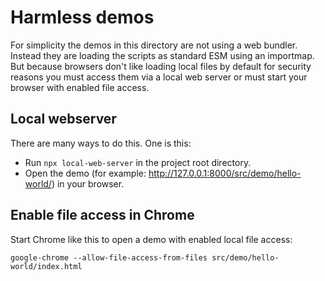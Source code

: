 # Harmless demos

For simplicity the demos in this directory are not using a web bundler. Instead they are loading the scripts as standard ESM using an importmap. But because browsers don't like loading local files by default for security reasons you must access them via a local web server or must start your browser with enabled file access.


## Local webserver

There are many ways to do this. One is this:

* Run `npx local-web-server` in the project root directory.
* Open the demo (for example: http://127.0.0.1:8000/src/demo/hello-world/) in your browser.


## Enable file access in Chrome

Start Chrome like this to open a demo with enabled local file access:

```
google-chrome --allow-file-access-from-files src/demo/hello-world/index.html
```
